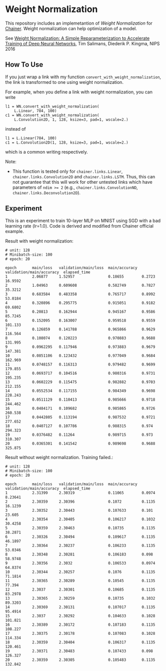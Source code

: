 # Weight Normalization

This repository includes an implemetantion of *Weight Normalization* for [Chainer](https://github.com/pfnet/chainer).
Weight normalization can help optimization of a model.

See [Weight Normalization: A Simple Reparameterization to Accelerate Training of Deep Neural Networks](https://arxiv.org/pdf/1602.07868.pdf), Tim Salimans, Diederik P. Kingma, NIPS 2016


## How To Use

If you just wrap a link with my function `convert_with_weight_normalization`,
the link is transformed to one using weight normalization.

For example, when you define a link with weight normalization,
you can write
```
l1 = WN.convert_with_weight_normalization(
    L.Linear, 784, 100)
c1 = WN.convert_with_weight_normalization(
    L.Convolution2D, 1, 128, ksize=3, pad=1, wscale=2.)
```
instead of
```
l1 = L.Linear(784, 100)
c1 = L.Convolution2D(1, 128, ksize=3, pad=1, wscale=2.)
```
which is a common writing respectively.


Note: 
- This function is tested only for `chainer.links.Linear`, `chainer.links.Convolution2D` and `chainer.links.LSTM`. Thus, this can not guarantee that this will work for other untested links which have parameters of `ndim >= 2` (e.g., `chainer.links.ConvolutionND`, `chainer.links.Deconvolution2D`).


## Experiment

This is an experiment to train 10-layer MLP on MNIST using SGD with a bad learning rate (lr=1.0).
Code is derived and modified from Chainer official example.

Result with weight normalization:
```
# unit: 128
# Minibatch-size: 100
# epoch: 20

epoch       main/loss   validation/main/loss  main/accuracy  validation/main/accuracy  elapsed_time
1           2.06877     1.52957               0.18655        0.2723                    16.9592
2           1.04963     0.609608              0.582749       0.7827                    35.3212
3           0.683584    0.483358              0.765717       0.8992                    53.0184
4           0.320896    0.295775              0.915051       0.9182                    69.6802
5           0.20813     0.162944              0.945167       0.9586                    85.7245
6           0.152095    0.163007              0.959518       0.9559                    101.133
7           0.126859    0.141788              0.965866       0.9629                    116.564
8           0.108074    0.120223              0.970883       0.9688                    131.995
9           0.0962295   0.117946              0.973883       0.9679                    147.381
10          0.0851106   0.123432              0.977049       0.9684                    162.969
11          0.0748157   0.116313              0.979482       0.9699                    179.855
12          0.0693717   0.104516              0.980316       0.9731                    195.235
13          0.0602229   0.115475              0.982882       0.9703                    212.155
14          0.0552534   0.117155              0.984349       0.9698                    228.243
15          0.0511129   0.110413              0.985666       0.9718                    244.462
16          0.0484171   0.109682              0.985865       0.9726                    260.538
17          0.0442805   0.113194              0.987532       0.9721                    277.652
18          0.0407127   0.107786              0.988315       0.974                     294.323
19          0.0376482   0.11264               0.989715       0.973                     310.307
20          0.0365301   0.141542              0.989698       0.9688                    325.875
```

Result without weight normalization. Training failed.:
```
# unit: 128
# Minibatch-size: 100
# epoch: 20

epoch       main/loss   validation/main/loss  main/accuracy  validation/main/accuracy  elapsed_time
1           2.31399     2.30319               0.11065        0.0974                    8.23641
2           2.30359     2.30396               0.1072         0.1135                    16.1239
3           2.30352     2.30443               0.107633       0.101                     23.605
4           2.30354     2.30405               0.106217       0.1032                    30.4258
5           2.30359     2.30463               0.10735        0.1135                    38.2871
6           2.30326     2.30494               0.109617       0.1135                    46.1897
7           2.30364     2.30237               0.106233       0.1135                    53.0346
8           2.30348     2.30281               0.106183       0.098                     58.9748
9           2.30356     2.3032                0.106533       0.0974                    64.8374
10          2.30344     2.30257               0.1076         0.1135                    71.1814
11          2.30365     2.30289               0.10545        0.1135                    77.394
12          2.3037      2.30301               0.10685        0.1135                    83.2978
13          2.30365     2.30259               0.10735        0.1032                    89.3203
14          2.30369     2.30131               0.107017       0.1135                    95.4914
15          2.3037      2.30292               0.104633       0.1028                    101.821
16          2.30389     2.30172               0.107183       0.1135                    108.227
17          2.30375     2.30178               0.107083       0.1028                    114.334
18          2.30359     2.30404               0.106317       0.1135                    120.461
19          2.30371     2.30483               0.107433       0.098                     126.327
20          2.30359     2.30305               0.105483       0.1135                    132.842
```
